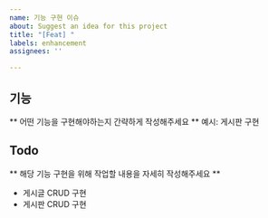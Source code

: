 ```yaml
---
name: 기능 구현 이슈
about: Suggest an idea for this project
title: "[Feat] "
labels: enhancement
assignees: ''

---
```


## 기능
** 어떤 기능을 구현해야하는지 간략하게 작성해주세요 **
예시: 게시판 구현

## Todo
** 해당 기능 구현을 위해 작업할 내용을 자세히 작성해주세요 ** 
- 게시글 CRUD 구현
- 게시판 CRUD 구현
